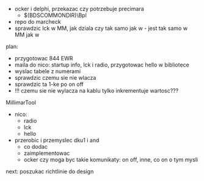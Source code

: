 - ocker i delphi, przekazac czy potrzebuje precimara
	- $(BDSCOMMONDIR)\Bpl
- repo do marcheck
- sprawdzic lck w MM, jak dziala czy tak samo jak w - jest tak samo w MM jak w 

plan:
- przygotowac 844 EWR
- maila do nico: startup info, lck i radio, przygotowac hello w bibliotece
- wyslac tabele z numerami
- sprawdzic czemu sie nie wlacza
- sprawdzic ta 1-ke po on off
- !!! czemu sie nie wylacza na kablu tylko inkrementuje wartosc???


MillimarTool
- nico: 
	- radio
	- lck
	- hello
- przerobic i przemyslec dku1 i and
	- co dodac
	- zaimplementowac
	- ocker czy moga byc takie komunikaty: on off, inne, co on o tym mysli 




next:
poszukac richtlinie do design
